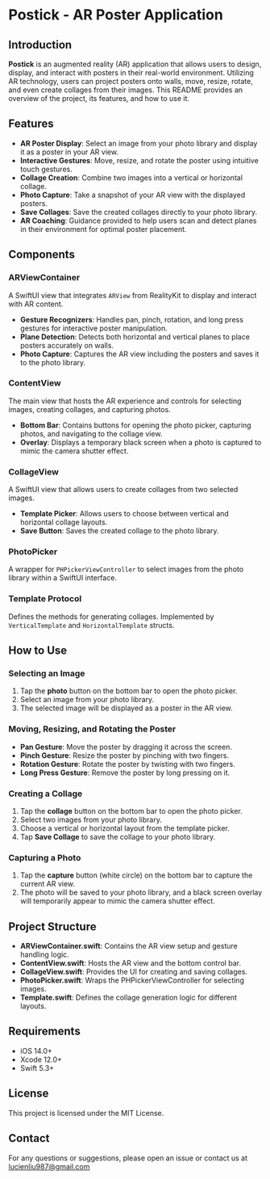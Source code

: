 
# Postick - AR Poster Application

## Introduction
**Postick** is an augmented reality (AR) application that allows users to design, display, and interact with posters in their real-world environment. Utilizing AR technology, users can project posters onto walls, move, resize, rotate, and even create collages from their images. This README provides an overview of the project, its features, and how to use it.

## Features
- **AR Poster Display**: Select an image from your photo library and display it as a poster in your AR view.
- **Interactive Gestures**: Move, resize, and rotate the poster using intuitive touch gestures.
- **Collage Creation**: Combine two images into a vertical or horizontal collage.
- **Photo Capture**: Take a snapshot of your AR view with the displayed posters.
- **Save Collages**: Save the created collages directly to your photo library.
- **AR Coaching**: Guidance provided to help users scan and detect planes in their environment for optimal poster placement.

## Components

### ARViewContainer
A SwiftUI view that integrates `ARView` from RealityKit to display and interact with AR content.

- **Gesture Recognizers**: Handles pan, pinch, rotation, and long press gestures for interactive poster manipulation.
- **Plane Detection**: Detects both horizontal and vertical planes to place posters accurately on walls.
- **Photo Capture**: Captures the AR view including the posters and saves it to the photo library.

### ContentView
The main view that hosts the AR experience and controls for selecting images, creating collages, and capturing photos.

- **Bottom Bar**: Contains buttons for opening the photo picker, capturing photos, and navigating to the collage view.
- **Overlay**: Displays a temporary black screen when a photo is captured to mimic the camera shutter effect.

### CollageView
A SwiftUI view that allows users to create collages from two selected images.

- **Template Picker**: Allows users to choose between vertical and horizontal collage layouts.
- **Save Button**: Saves the created collage to the photo library.

### PhotoPicker
A wrapper for `PHPickerViewController` to select images from the photo library within a SwiftUI interface.

### Template Protocol
Defines the methods for generating collages. Implemented by `VerticalTemplate` and `HorizontalTemplate` structs.

## How to Use

### Selecting an Image
1. Tap the **photo** button on the bottom bar to open the photo picker.
2. Select an image from your photo library.
3. The selected image will be displayed as a poster in the AR view.

### Moving, Resizing, and Rotating the Poster
- **Pan Gesture**: Move the poster by dragging it across the screen.
- **Pinch Gesture**: Resize the poster by pinching with two fingers.
- **Rotation Gesture**: Rotate the poster by twisting with two fingers.
- **Long Press Gesture**: Remove the poster by long pressing on it.

### Creating a Collage
1. Tap the **collage** button on the bottom bar to open the photo picker.
2. Select two images from your photo library.
3. Choose a vertical or horizontal layout from the template picker.
4. Tap **Save Collage** to save the collage to your photo library.

### Capturing a Photo
1. Tap the **capture** button (white circle) on the bottom bar to capture the current AR view.
2. The photo will be saved to your photo library, and a black screen overlay will temporarily appear to mimic the camera shutter effect.

## Project Structure
- **ARViewContainer.swift**: Contains the AR view setup and gesture handling logic.
- **ContentView.swift**: Hosts the AR view and the bottom control bar.
- **CollageView.swift**: Provides the UI for creating and saving collages.
- **PhotoPicker.swift**: Wraps the PHPickerViewController for selecting images.
- **Template.swift**: Defines the collage generation logic for different layouts.

## Requirements
- iOS 14.0+
- Xcode 12.0+
- Swift 5.3+

## License
This project is licensed under the MIT License.

## Contact
For any questions or suggestions, please open an issue or contact us at lucienliu987@gmail.com

